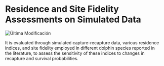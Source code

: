 # Residence and Site Fidelity Assessments on Simulated Data

![Última Modificación]([https://img.shields.io/github/last-commit/ihuesca/R_SF_simulations/main?style=flat-square&color=blue](https://img.shields.io/github/last-commit/ihuesca/R_SF_simulations/main?style=flat&color=blue))

It is evaluated through simulated capture-recapture data, various residence indices, and site fidelity employed in different dolphin species reported in the literature, to assess the sensitivity of these indices to changes in recapture and survival probabilities.
